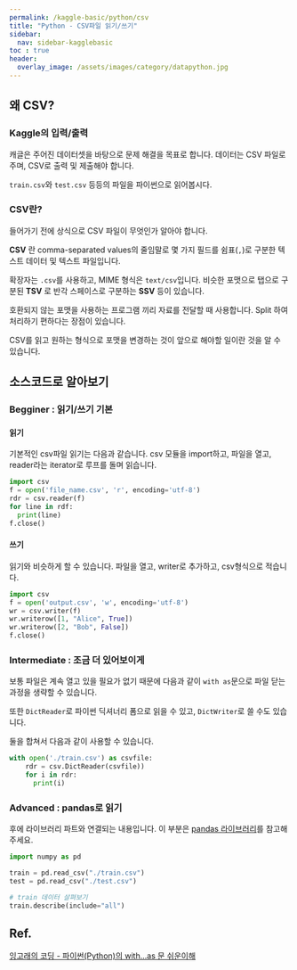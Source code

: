 ```yaml
---
permalink: /kaggle-basic/python/csv
title: "Python - CSV파일 읽기/쓰기"
sidebar:
  nav: sidebar-kagglebasic
toc : true
header:
  overlay_image: /assets/images/category/datapython.jpg
---
```


## 왜 CSV?

### Kaggle의 입력/출력

캐글은 주어진 데이터셋을 바탕으로 문제 해결을 목표로 합니다.
데이터는 CSV 파일로 주며, CSV로 출력 및 제출해야 합니다.

`train.csv`와 `test.csv` 등등의 파일을 파이썬으로 읽어봅시다.

### CSV란?

들어가기 전에 상식으로 CSV 파일이 무엇인가 알아야 합니다.

**CSV** 란 comma-separated values의 줄임말로 몇 가지 필드를 쉼표(`,`)로 구분한 텍스트 데이터 및 텍스트 파일입니다.

확장자는 `.csv`를 사용하고, MIME 형식은 `text/csv`입니다.
비슷한 포맷으로 탭으로 구분된 **TSV** 로 반각 스페이스로 구분하는 **SSV** 등이 있습니다.

호환되지 않는 포맷을 사용하는 프로그램 끼리 자료를 전달할 때 사용합니다.
Split 하여 처리하기 편하다는 장점이 있습니다.

CSV를 읽고 원하는 형식으로 포맷을 변경하는 것이 앞으로 해야할 일이란 것을 알 수 있습니다.

## 소스코드로 알아보기

### Begginer : 읽기/쓰기 기본

#### 읽기

기본적인 csv파일 읽기는 다음과 같습니다.
csv 모듈을 import하고, 파일을 열고, reader라는 iterator로 루프를 돌며 읽습니다.

```python
import csv
f = open('file_name.csv', 'r', encoding='utf-8')
rdr = csv.reader(f)
for line in rdf:
  print(line)
f.close()
```

#### 쓰기

읽기와 비슷하게 할 수 있습니다.
파일을 열고, writer로 추가하고, csv형식으로 적습니다.

``` python
import csv    
f = open('output.csv', 'w', encoding='utf-8')
wr = csv.writer(f)
wr.writerow([1, "Alice", True])
wr.writerow([2, "Bob", False])
f.close()
```

### Intermediate : 조금 더 있어보이게

보통 파일은 계속 열고 있을 필요가 없기 때문에 다음과 같이
`with as`문으로 파일 닫는 과정을 생략할 수 있습니다.

또한 `DictReader`로 파이썬 딕셔너리 폼으로 읽을 수 있고, `DictWriter`로 쓸 수도 있습니다.

둘을 합쳐서 다음과 같이 사용할 수 있습니다.

``` python
with open('./train.csv') as csvfile:
    rdr = csv.DictReader(csvfile))
    for i in rdr:
      print(i)
```


### Advanced : pandas로 읽기

후에 라이브러리 파트와 연결되는 내용입니다.
이 부분은 [pandas 라이브러리](/kaggle-basic/packages/pandas)를 참고해주세요.

``` python
import numpy as pd

train = pd.read_csv("./train.csv")
test = pd.read_csv("./test.csv")

# train 데이터 살펴보기
train.describe(include="all")
```

## Ref.

[잉고래의 코딩 - 파이썬(Python)의 with...as 문 쉬운이해](http://ingorae.tistory.com/505)
